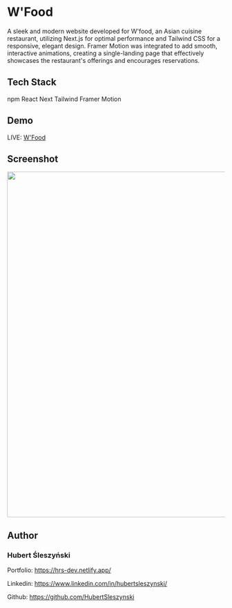 # W'Food

A sleek and modern website developed for W'food, an Asian cuisine restaurant, utilizing Next.js for optimal performance and Tailwind CSS for a responsive, elegant design. Framer Motion was integrated to add smooth, interactive animations, creating a single-landing page that effectively showcases the restaurant's offerings and encourages reservations.

## Tech Stack

npm React Next Tailwind Framer Motion

## Demo

LIVE: [W'Food](https://hrs-wfood2024.netlify.app/)

## Screenshot

<img src="/public/hrs-wfood2024.netlify.app_full.png" width="800">

## Author

### Hubert Śleszyński

Portfolio: https://hrs-dev.netlify.app/

Linkedin: https://www.linkedin.com/in/hubertsleszynski/

Github: https://github.com/HubertSleszynski
